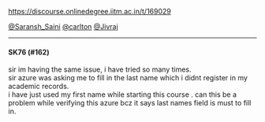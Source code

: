 https://discourse.onlinedegree.iitm.ac.in/t/169029

<a class="mention" href="/u/saransh_saini">@Saransh_Saini</a> <a class="mention" href="/u/carlton">@carlton</a> <a class="mention" href="/u/jivraj">@Jivraj</a></p><hr>

<h4>SK76 (#162)</h4>
<p>sir im having the same issue, i have tried so many times.<br/>
sir azure was asking me to fill in the last name which i didnt register  in my academic records.<br/>
i have just used my first name while starting this course . can this be a problem while verifying  this azure bcz it says last names field is must to fill in.
